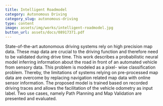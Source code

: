 ```yaml
---
title: Intelligent Roadmodel
category: Autonomous Driving
category_slug: autonomous-driving
type: content
image: assets/img/works/intelligent-roadmodel.jpg
button_url: assets/docs/08917371.pdf
---
```


State-of-the-art autonomous driving systems rely on high precision map data. These map data are crucial to the driving function and therefore need to be validated during drive time. This work describes a probabilistic neural model inferring information about the road in front of an automated vehicle from sensory data. This problem is modeled as a pixel- wise classification problem. Thereby, the limitations of systems relying on pre-processed map data are overcome by replacing navigation related map data with online sensor information. The proposed model is trained based on recorded driving traces and allows the facilitation of the vehicle odometry as input label. Two use cases, namely Path Planning and Map Validation are presented and evaluated.